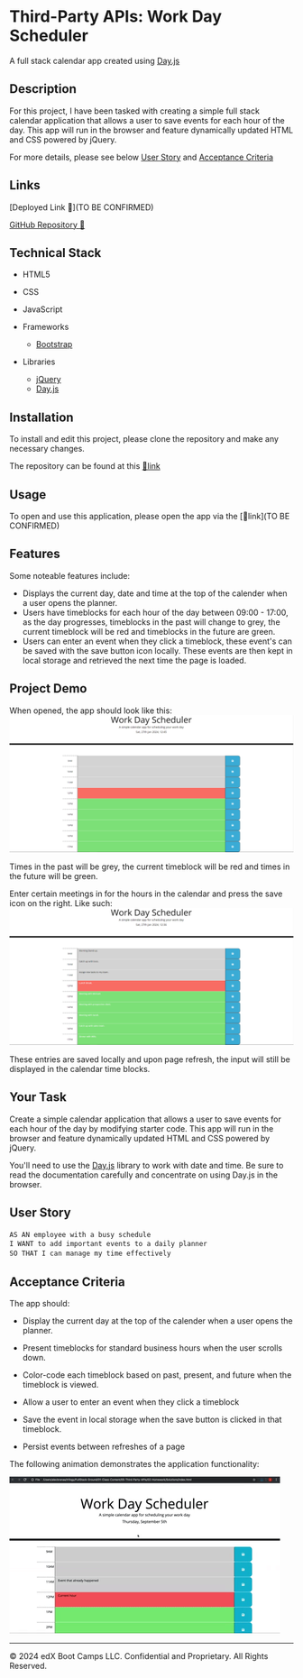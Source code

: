 # Third-Party APIs: Work Day Scheduler

A full stack calendar app created using [Day.js](https://day.js.org/en/)

## Description
For this project, I have been tasked with creating a simple full stack calendar application that allows a user to save events for each hour of the day. This app will run in the browser and feature dynamically updated HTML and CSS powered by jQuery.

For more details, please see below [User Story](#user-story) and [Acceptance Criteria](#acceptance-criteria)

## Links

[Deployed Link 🔗](TO BE CONFIRMED)

[GitHub Repository 🔗](https://github.com/aaron1490/calendar-application)

## Technical Stack

* HTML5
* CSS
* JavaScript

* Frameworks
  * [Bootstrap](https://getbootstrap.com/)

* Libraries
  * [jQuery](https://jquery.com/)
  * [Day.js](https://day.js.org/)


## Installation

To install and edit this project, please clone the repository and make any necessary changes.

The repository can be found at this [🔗link](https://github.com/aaron1490/calendar-application)

## Usage

To open and use this application, please open the app via the [🔗link](TO BE CONFIRMED)

## Features

Some noteable features include:
* Displays the current day, date and time at the top of the calender when a user opens the planner.
* Users have timeblocks for each hour of the day between 09:00 - 17:00, as the day progresses, timeblocks in the past will change to grey, the current timeblock will be red and timeblocks in the future are green.
* Users can enter an event when they click a timeblock, these event's can be saved with the save button icon locally. These events are then kept in local storage and retrieved the next time the page is loaded.

## Project Demo

When opened, the app should look like this:
![page open demo](./assets/images/fullScreenDemo1.png)

Times in the past will be grey, the current timeblock will be red and times in the future will be green.

Enter certain meetings in for the hours in the calendar and press the save icon on the right. Like such:
![saved entry demo](./assets/images/fullScreenDemo2.png)

These entries are saved locally and upon page refresh, the input will still be displayed in the calendar time blocks.


## Your Task

Create a simple calendar application that allows a user to save events for each hour of the day by modifying starter code. This app will run in the browser and feature dynamically updated HTML and CSS powered by jQuery.

You'll need to use the [Day.js](https://day.js.org/docs/en/display/format) library to work with date and time. Be sure to read the documentation carefully and concentrate on using Day.js in the browser.

## User Story

```md
AS AN employee with a busy schedule
I WANT to add important events to a daily planner
SO THAT I can manage my time effectively
```

## Acceptance Criteria

The app should:

* Display the current day at the top of the calender when a user opens the planner.
 
* Present timeblocks for standard business hours when the user scrolls down.
 
* Color-code each timeblock based on past, present, and future when the timeblock is viewed.
 
* Allow a user to enter an event when they click a timeblock

* Save the event in local storage when the save button is clicked in that timeblock.

* Persist events between refreshes of a page

The following animation demonstrates the application functionality:

![A user clicks on slots on the color-coded calendar and edits the events.](./assets/images/05-third-party-apis-homework-demo.gif)


---
© 2024 edX Boot Camps LLC. Confidential and Proprietary. All Rights Reserved.
